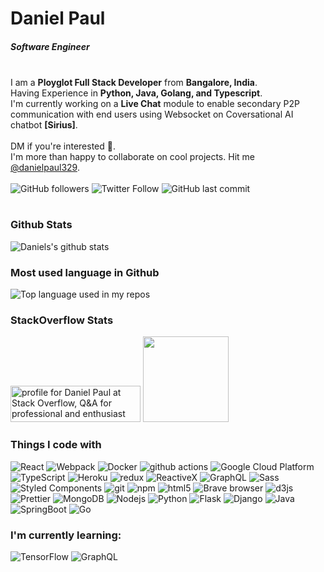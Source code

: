 # Daniel Paul
##### Software Engineer
\
I am a __Ployglot Full Stack Developer__ from __Bangalore, India__. \
Having Experience in __Python, Java, Golang, and Typescript__.\
I'm currently working on a __Live Chat__ module to enable secondary P2P communication with end users using Websocket on Coversational AI chatbot __[Sirius]__. \
\
DM if you're interested 📣.\
I'm more than happy to collaborate on cool projects. Hit me [@danielpaul329](https://twitter.com/danielpaul329).\
\
![GitHub followers](https://img.shields.io/github/followers/danny329?style=social) 
![Twitter Follow](https://img.shields.io/twitter/follow/danielpaul329?style=social) 
![GitHub last commit](https://img.shields.io/github/last-commit/danny329/danny329)
#
### Github Stats
![Daniels's github stats](https://github-readme-stats.vercel.app/api?username=danny329&show_icons=true&theme=dark)

### Most used language in Github
<img width="" src="https://github-readme-stats.vercel.app/api/top-langs/?username=danny329&layout=compact&hide_title=1&card_width=300&theme=dark" alt="Top language used in my repos" />

### StackOverflow Stats
<a href="https://stackoverflow.com/users/12421130/daniel-paul"><img src="https://stackoverflow.com/users/flair/12421130.png" width="208" height="58" alt="profile for Daniel Paul at Stack Overflow, Q&amp;A for professional and enthusiast programmers" title="profile for Daniel Paul at Stack Overflow, Q&amp;A for professional and enthusiast programmers"></a>
<img height="137px" src="https://stackoverflow-card.vercel.app/?userID=12421130&theme=dracula"/>

<h3>Things I code with</h3>
<p>
  <img alt="React" src="https://img.shields.io/badge/-React-45b8d8?style=flat-square&logo=react&logoColor=white" />
  <img alt="Webpack" src="https://img.shields.io/badge/-Webpack-8DD6F9?style=flat-square&logo=webpack&logoColor=white" /> 
  <img alt="Docker" src="https://img.shields.io/badge/-Docker-46a2f1?style=flat-square&logo=docker&logoColor=white" />
  <img alt="github actions" src="https://img.shields.io/badge/-Github_Actions-2088FF?style=flat-square&logo=github-actions&logoColor=white" />
  <img alt="Google Cloud Platform" src="https://img.shields.io/badge/-Google_Cloud_Platform-1a73e8?style=flat-square&logo=google-cloud&logoColor=white" />
  <img alt="TypeScript" src="https://img.shields.io/badge/-TypeScript-007ACC?style=flat-square&logo=typescript&logoColor=white" />  
  <img alt="Heroku" src="https://img.shields.io/badge/-Heroku-430098?style=flat-square&logo=heroku&logoColor=white" />
  <img alt="redux" src="https://img.shields.io/badge/-Redux-764ABC?style=flat-square&logo=redux&logoColor=white" />
  <img alt="ReactiveX" src="https://img.shields.io/badge/-RxJs-B7178C?style=flat-square&logo=reactivex&logoColor=white" />
  <img alt="GraphQL" src="https://img.shields.io/badge/-GraphQL-E10098?style=flat-square&logo=graphql&logoColor=white" />
  <img alt="Sass" src="https://img.shields.io/badge/-Sass-CC6699?style=flat-square&logo=sass&logoColor=white" />
  <img alt="Styled Components" src="https://img.shields.io/badge/-Styled_Components-db7092?style=flat-square&logo=styled-components&logoColor=white" />
  <img alt="git" src="https://img.shields.io/badge/-Git-F05032?style=flat-square&logo=git&logoColor=white" />  
  <img alt="npm" src="https://img.shields.io/badge/-NPM-CB3837?style=flat-square&logo=npm&logoColor=white" />
  <img alt="html5" src="https://img.shields.io/badge/-HTML5-E34F26?style=flat-square&logo=html5&logoColor=white" />
  <img alt="Brave browser" src="https://img.shields.io/badge/-Brave_Browser-FB542B?style=flat-square&logo=brave&logoColor=white" />  
  <img alt="d3js" src="https://img.shields.io/badge/-D3.js-F9A03C?style=flat-square&logo=d3.js&logoColor=white" />
  <img alt="Prettier" src="https://img.shields.io/badge/-Prettier-F7B93E?style=flat-square&logo=prettier&logoColor=white" />
  <img alt="MongoDB" src="https://img.shields.io/badge/-MongoDB-13aa52?style=flat-square&logo=mongodb&logoColor=white" />
  <img alt="Nodejs" src="https://img.shields.io/badge/-Nodejs-43853d?style=flat-square&logo=Node.js&logoColor=white" />
  <img alt="Python" src="https://img.shields.io/badge/-Python-234ddf?style=flat-square&logo=Python&logoColor=white" />
  <img alt="Flask" src="https://img.shields.io/badge/-Flask-grey?style=flat-square&logo=Flask&logoColor=white" />
  <img alt="Django" src="https://img.shields.io/badge/-Django-green?style=flat-square&logo=Django&logoColor=white" />
  <img alt="Java" src="https://img.shields.io/badge/-Java-red?style=flat-square&logo=Java&logoColor=white" />
  <img alt="SpringBoot" src="https://img.shields.io/badge/-SpringBoot-green?style=flat-square&logo=SpringBoot&logoColor=white" />
  <img alt="Go" src="https://img.shields.io/badge/-Go-lightblue?style=flat-square&logo=Go&logoColor=white" />
</p>


### I'm currently learning:

![TensorFlow](https://img.shields.io/badge/TensorFlow-%23FF6F00.svg?style=for-the-badge&logo=TensorFlow&logoColor=white)
![GraphQL](https://img.shields.io/badge/-GraphQL-E10098?style=for-the-badge&logo=graphql&logoColor=white)
